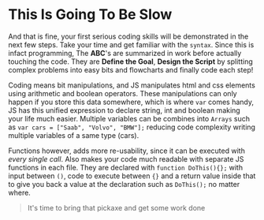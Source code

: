 # This Is Going To Be Slow

And that is fine, your first serious coding skills will be demonstrated in the next few steps. Take your time and get familiar with the `syntax`. Since this is infact programming, The **ABC**'s are summarized in work before actually touching the code. They are **Define the Goal**, **Design the Script** by splitting complex problems into easy bits and flowcharts and finally code each step!

Coding means bit manipulations, and JS manipulates html and css elements using arithmetic and boolean operators. These manipulations can only happen if you store this data somewhere, which is where `var` comes handy, JS has this unified expression to declare string, int and boolean making your life much easier. Multiple variables can be combines into `Arrays` such as `var cars = ["Saab", "Volvo", "BMW"];` reducing code complexity writing multiple variables of a same type (cars).

Functions however, adds more re-usability, since it can be executed with *every single call*. Also makes your code much readable with separate JS functions in each file. They are declared with `function DoThis(){};` with input between `()`, code to execute between `{}` and a return value inside that to give you back a value at the declaration such as `DoThis();` no matter where.

> It's time to bring that pickaxe and get some work done